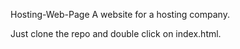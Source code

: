 Hosting-Web-Page
A website for a hosting company.

Just clone the repo and double click on index.html.
